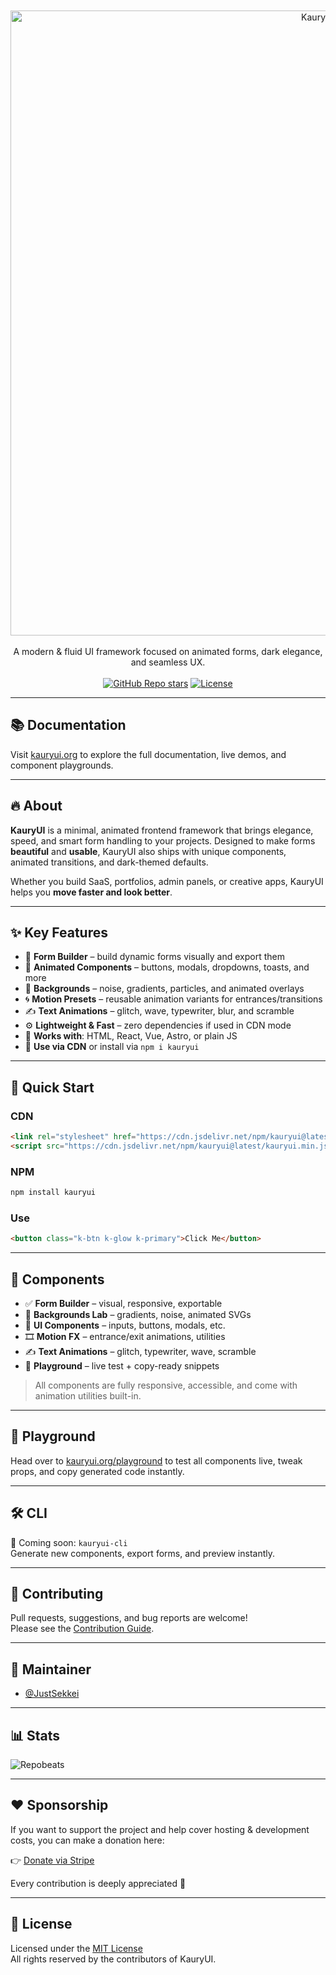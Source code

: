 <div align="center">
	<br>
	<br>
    <picture>
      <source media="(prefers-color-scheme: light)" srcset="assets/kauryui-light.svg">
      <source media="(prefers-color-scheme: dark)" srcset="assets/kauryui-dark.svg">
      <img src="assets/kauryui-light.svg" alt="KauryUI logo" width="1000">
    </picture>
	<br>
	<br>
</div>

<div align="center">
  A modern & fluid UI framework focused on animated forms, dark elegance, and seamless UX.
</div>

<br />

<div align="center">
  <a href="https://github.com/kauryui/kauryui/stargazers"><img alt="GitHub Repo stars" src="https://img.shields.io/github/stars/kauryui/kauryui?style=social"></a>
  <a href="https://github.com/kauryui/kauryui/blob/main/LICENSE.md"><img alt="License" src="https://img.shields.io/badge/License-MIT-blueviolet"></a>
</div>

---

## 📚 Documentation

Visit [kauryui.org](https://kauryui.org) to explore the full documentation, live demos, and component playgrounds.

---

## 🔥 About

**KauryUI** is a minimal, animated frontend framework that brings elegance, speed, and smart form handling to your projects. Designed to make forms **beautiful** and **usable**, KauryUI also ships with unique components, animated transitions, and dark-themed defaults.

Whether you build SaaS, portfolios, admin panels, or creative apps, KauryUI helps you **move faster and look better**.

---

## ✨ Key Features

- 🎯 **Form Builder** – build dynamic forms visually and export them
- 🎨 **Animated Components** – buttons, modals, dropdowns, toasts, and more
- 🌌 **Backgrounds** – noise, gradients, particles, and animated overlays
- 🌀 **Motion Presets** – reusable animation variants for entrances/transitions
- ✍️ **Text Animations** – glitch, wave, typewriter, blur, and scramble
- ⚙️ **Lightweight & Fast** – zero dependencies if used in CDN mode
- 🎁 **Works with**: HTML, React, Vue, Astro, or plain JS
- 💾 **Use via CDN** or install via `npm i kauryui`

---

## 🚀 Quick Start

### CDN

```html
<link rel="stylesheet" href="https://cdn.jsdelivr.net/npm/kauryui@latest/kauryui.min.css" />
<script src="https://cdn.jsdelivr.net/npm/kauryui@latest/kauryui.min.js"></script>
```

### NPM

```bash
npm install kauryui
```

### Use

```html
<button class="k-btn k-glow k-primary">Click Me</button>
```

---

## 🧱 Components

- ✅ **Form Builder** – visual, responsive, exportable
- 🌈 **Backgrounds Lab** – gradients, noise, animated SVGs
- 🧩 **UI Components** – inputs, buttons, modals, etc.
- 🎞️ **Motion FX** – entrance/exit animations, utilities
- ✍️ **Text Animations** – glitch, typewriter, wave, scramble
- 🧪 **Playground** – live test + copy-ready snippets

> All components are fully responsive, accessible, and come with animation utilities built-in.

---

## 🧪 Playground

Head over to [kauryui.org/playground](https://kauryui.org/playground) to test all components live, tweak props, and copy generated code instantly.

---

## 🛠 CLI

🚧 Coming soon: `kauryui-cli`  
Generate new components, export forms, and preview instantly.

---

## 🤝 Contributing

Pull requests, suggestions, and bug reports are welcome!  
Please see the [Contribution Guide](https://github.com/kauryui/kauryui/blob/main/CONTRIBUTING.md).

---

## 🧠 Maintainer

- [@JustSekkei](https://github.com/JustSekkei)

---

## 📊 Stats

![Repobeats](https://repobeats.axiom.co/api/embed/your-repo-id.svg "Repobeats analytics image")

---

## ❤️ Sponsorship

If you want to support the project and help cover hosting & development costs, you can make a donation here:

👉 [Donate via Stripe](https://buy.stripe.com/5kAaIo03wgAb2S4aEW)

Every contribution is deeply appreciated 💜

---

## 🪪 License

Licensed under the [MIT License](LICENSE.md)  
All rights reserved by the contributors of KauryUI.
